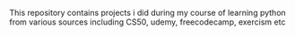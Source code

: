 This repository contains projects i did during my course of learning python from various sources including CS50, udemy, freecodecamp, exercism etc
